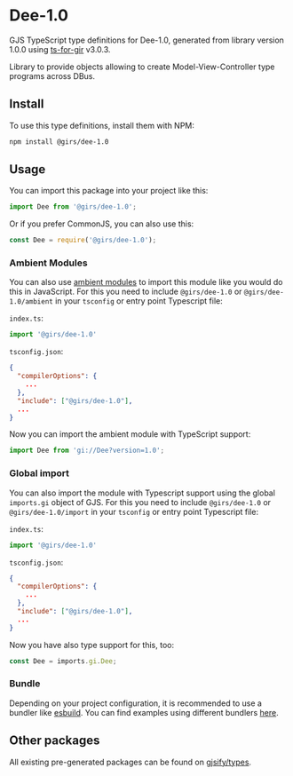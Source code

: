 
# Dee-1.0

GJS TypeScript type definitions for Dee-1.0, generated from library version 1.0.0 using [ts-for-gir](https://github.com/gjsify/ts-for-gir) v3.0.3.

Library to provide objects allowing to create Model-View-Controller type programs across DBus.

## Install

To use this type definitions, install them with NPM:
```bash
npm install @girs/dee-1.0
```

## Usage

You can import this package into your project like this:
```ts
import Dee from '@girs/dee-1.0';
```

Or if you prefer CommonJS, you can also use this:
```ts
const Dee = require('@girs/dee-1.0');
```

### Ambient Modules

You can also use [ambient modules](https://github.com/gjsify/ts-for-gir/tree/main/packages/cli#ambient-modules) to import this module like you would do this in JavaScript.
For this you need to include `@girs/dee-1.0` or `@girs/dee-1.0/ambient` in your `tsconfig` or entry point Typescript file:

`index.ts`:
```ts
import '@girs/dee-1.0'
```

`tsconfig.json`:
```json
{
  "compilerOptions": {
    ...
  },
  "include": ["@girs/dee-1.0"],
  ...
}
```

Now you can import the ambient module with TypeScript support: 

```ts
import Dee from 'gi://Dee?version=1.0';
```

### Global import

You can also import the module with Typescript support using the global `imports.gi` object of GJS.
For this you need to include `@girs/dee-1.0` or `@girs/dee-1.0/import` in your `tsconfig` or entry point Typescript file:

`index.ts`:
```ts
import '@girs/dee-1.0'
```

`tsconfig.json`:
```json
{
  "compilerOptions": {
    ...
  },
  "include": ["@girs/dee-1.0"],
  ...
}
```

Now you have also type support for this, too:

```ts
const Dee = imports.gi.Dee;
```

### Bundle

Depending on your project configuration, it is recommended to use a bundler like [esbuild](https://esbuild.github.io/). You can find examples using different bundlers [here](https://github.com/gjsify/ts-for-gir/tree/main/examples).

## Other packages

All existing pre-generated packages can be found on [gjsify/types](https://github.com/gjsify/types).

